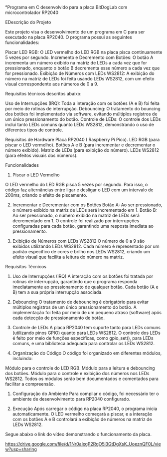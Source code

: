 °Programa em C desenvolvido para a placa BitDogLab com microcontrolador RP2040

EDescrição do Projeto

Este projeto visa o desenvolvimento de um programa em C para ser executado na placa RP2040. O programa possui as seguintes funcionalidades:

Piscar LED RGB: O LED vermelho do LED RGB na placa  pisca continuamente 5 vezes por segundo.
Incremento e Decremento com Botões: O botão A incrementa um número exibido na matriz de LEDs a cada vez que for pressionado, enquanto o botão B decrementa esse número a cada vez que for pressionado.
Exibição de Números com LEDs WS2812: A exibição do número na matriz de LEDs foi feita usando LEDs WS2812, com um efeito visual correspondente aos números de 0 a 9.

 Requisitos técnicos descritos abaixo:

Uso de Interrupções (IRQ): Toda a interação com os botões (A e B) foi feita por meio de rotinas de interrupção.
Debouncing: O tratamento do bouncing dos botões foi implementado via software, evitando múltiplos registros de um único pressionamento do botão.
Controle de LEDs: O controle dos LEDs  inclui tanto LEDs comuns quanto LEDs WS2812, demonstrando o uso de diferentes tipos de controle.

Requisitos de Hardware
Placa RP2040 ( Raspberry Pi Pico).
LED RGB (para piscar o LED vermelho).
Botões A e B (para incrementar e decrementar o número exibido).
Matriz de LEDs (para exibição do número).
LEDs WS2812 (para efeitos visuais dos números).

Funcionalidades

1. Piscar o LED Vermelho

O LED vermelho do LED RGB  pisca 5 vezes por segundo. Para isso, o código faz alternâncias entre ligar e desligar o LED com um intervalo de 200ms, criando o efeito de piscamento.

2. Incrementar e Decrementar com os Botões
Botão A: Ao ser pressionado, o número exibido na matriz de LEDs será incrementado em 1.
Botão B: Ao ser pressionado, o número exibido na matriz de LEDs será decrementado em 1.
O controle foi realizado por interrupções configuradas para cada botão, garantindo uma resposta imediata ao pressionamento.

3. Exibição de Números com LEDs WS2812
O número de 0 a 9 são exibidos utilizando LEDs WS2812. Cada número é  representado por um padrão específico de cores e brilho nos LEDs WS2812, criando um efeito visual que facilita a leitura do número na matriz.

Requisitos Técnicos
1. Uso de Interrupções (IRQ)
A interação com os botões foi tratada por rotinas de interrupção, garantindo que o programa responda imediatamente ao pressionamento de qualquer botão. Cada botão (A e B) tem a sua própria interrupção associada.

2. Debouncing
O tratamento de debouncing é obrigatório para evitar múltiplos registros de um único pressionamento do botão. A implementação foi feita por meio de um pequeno atraso (software) após cada detecção de pressionamento de botão.

3. Controle de LEDs
A placa RP2040 tem suporte tanto para LEDs comuns (utilizando pinos GPIO) quanto para LEDs WS2812. O controle dos LEDs é feito por meio de funções específicas, como gpio_set(), para LEDs comuns, e uma biblioteca adequada para controlar os LEDs WS2812.

4. Organização do Código
O código foi organizado em diferentes módulos, incluindo:

Módulo para o controle do LED RGB.
Módulo para a leitura e debouncing dos botões.
Módulo para o controle e exibição dos números nos LEDs WS2812.
Todos os módulos serão bem documentados e comentados para facilitar a compreensão.


1. Configuração do Ambiente
Para compilar o código, foi necessário ter o ambiente de desenvolvimento para RP2040 configurado. 



2. Execução
Após carregar o código na placa RP2040, o programa inicia automaticamente. O LED vermelho começará a piscar, e a interação com os botões A e B controlará a exibição de números na matriz de LEDs WS2812.

Segue abaixo o link do vídeo demonstrando o funcionamento da placa.


https://drive.google.com/file/d/1Nr0aIxgP2RgO5l3GtDgXsK_UoeznQF0L/view?usp=sharing
